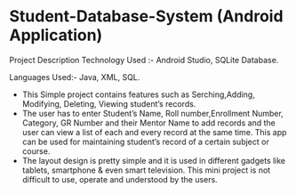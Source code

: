 # Student-Database-System (Android Application)

Project Description Technology Used :- Android Studio, SQLite Database. 

Languages Used:- Java, XML, SQL.

- This Simple project contains features such as Serching,Adding, Modifying, Deleting, Viewing student’s records. 
- The user has to enter Student’s Name, Roll number,Enrollment Number, Category, GR Number and their Mentor Name to add records and the user can view a list of each and every record at the same time. This app can be used for maintaining student’s record of a certain subject or course. 
- The layout design is pretty simple and it is used in different gadgets like tablets, smartphone & even smart television. This mini project is not difficult to use, operate and understood by the users.

